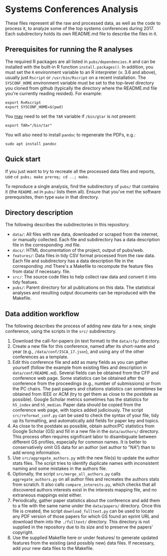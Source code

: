 # Systems Conferences Analysis

These files represent all the raw and processed data, as well as the code to 
process it, to analyze some of the top systems conferences during 2017. Each 
subdirectory holds its own README.md file to describe the files in it.

## Prerequisites for running the R analyses

The required R packages are all listed in `pubs/dependencies.R` and can be installed with the built-in R function `install.packages()`. In addition, you must set the `R` environment variable to an R interpreter (v. 3.6 and above), usually just `Rscript` or `/usr/bin/Rscript` on a recent installation. The `SYSCONF_HOME` environment variable must be set to the top-level directory you cloned from github (typically the directory where the README.md file you're currently reading resided). For example:
```
export R=Rscript
export SYSCONF_HOME=$(pwd)
```

You [may](https://github.com/r-dbi/RPostgres/issues/110) need to set the `TAR` variable if `/bin/gtar` is not present:

```
export TAR="/bin/tar"
```

You will also need to install `pandoc` to regenerate the PDFs, e.g.:

```
sudo apt install pandoc
```


## Quick start

If you just want to try to recreate all the processed data files and reports,
use `cd pubs; make prereq; cd ..; make`.

To reproduce a single analysis, find the subdirectory of `pubs/` that contains it (the `README.md` in `pubs/` lists them all). Ensure that you've met the software prerequisites, then type `make` in that directory.


## Directory description

The following describes the subdirectories in this repository.

  * `data/`: All files with raw data, downloaded or scraped from the internet, 
or manually collected. Each file and subdirectory has a data description file 
in the corresponding .md file.
  * `docs/`: HTML documentation of the project, output of pubs/web.
  * `features/`: Data files in tidy CSV format processed from the raw data.
Each file and subdirectory has a data description file in the corresponding .md 
There's a Makefile to recompute the feature files from data/ if necessary.
file.
 * `src/`: The source code files to help collect raw data and convert it into 
tidy featues.
 * `pubs/`: Parent directory for all publications on this data. The statistical analyses and resulting output documents can be reproduced with the Makefile.

## Data addition workflow

The following describes the process of adding new data for a new, single conference, using the scripts in the `src/` subdirectory.

  1. Download the call-for-papers (in text format) to the `data/cfp/` directory.
  2. Create a new file for this conference, named after its short-name and year (e.g., `/data/conf/ISCA_17.json`), and using any of the other conferences as a template.
  3. Edit this conference file and add as many fields as you can gather 
yourself (follow the example from existing files and description in 
`data/conf/README.md`). Several fields can be obtained from the CFP and conference web 
page. Some statistics can be obtained after the conference from the proceedings 
(e.g., number of submissions) or from the PC chairs. The past papers and 
citations statistics can sometimes be obtained from IEEE or ACM (try to get 
them as close to the postdate as possible). Google Scholar metrics sometimes 
has the statistics for `h5_index` and `h5_median`. Paper data should be copied 
from the conference web page, with topics added judiciously. The script 
`src/reformat_conf.py` can be used to check the syntax of your file, tidy up 
its formatting, and automatically add fields for paper key and topics.
  4. As close to the postdate as possible, obtain author/PC statistics from 
Google Scholar (GS) and fill in a new file in the `data/authors/` directory. 
This process often requires significant labor to disambiguate between different 
GS profiles, especially for common names. It is better to conservatively omit 
GS data for an author (set author to "NA") than to add wrong information.
  5. Use `src/aggregate_authors.py` with the new file(s) to update the author 
stats files. The script tries to identify duplicate names with inconsistent 
naming and some mistakes in the authors file.
 6. Optionally, the script `src/merge_all_authors.py` calls 
`aggregate_authors.py` on all author files and recreates the authors stats from 
scratch. It also calls `compare_interests.py`, which checks that all discovered 
authors interests exist in the interests mapping file, and no extraneous 
mappings exist either.
  7. Periodically, gather paper statistics about the conference and add them to 
a file with the same name under the `data/papers/` directory. Once this file is 
created, the script `download_fulltext.py` can be used to locate any PDF 
version of those papers for which GS found an eprint URL and download them into 
the `./fulltext/` directory. This directory is not supplied in the repository 
due to its size and to preserve the papers' copyright.
  8. Use the supplied Makefile here or under features/ to generate updated features from the existing (and possibly new) data files. If necessary, add your new data files to the Makefile.
